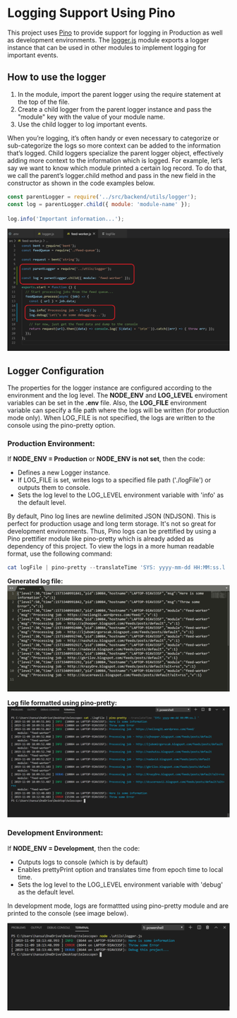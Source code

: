 # Logging Support Using Pino

This project uses [Pino](http://getpino.io/#/) to provide support for logging in Production as well as development environments. The [logger.js](../src/backend/utils/logger.js) module exports a logger instance that can be used in other modules to implement logging for important events.

## How to use the logger

1. In the module, import the parent logger using the require statement at the top of the file.
2. Create a child logger from the parent logger instance and pass the "module" key with the value of your module name.
3. Use the child logger to log important events.

When you’re logging, it’s often handy or even necessary to categorize or sub-categorize the logs so more context can be added to the information that’s logged. Child loggers specialize the parent logger object, effectively adding more context to the information which is logged. For example, let’s say we want to know which module printed a certain log record. To do that, we call the parent’s logger.child method and pass in the new field in the constructor as shown in the code examples below.

```javascript
const parentLogger = require('../src/backend/utils/logger');
const log = parentLogger.child({ module: 'module-name' });

log.info('Important information...');
```

![childLoggerExample](./images/childLoggerExample.png)

## Logger Configuration

The properties for the logger instance are configured according to the environment and the log level. The **NODE_ENV** and **LOG_LEVEL** enviroment variables can be set in the **.env** file. Also, the **LOG_FILE** environment variable can specify a file path where the logs will be written (for production mode only). When LOG_FILE is not specified, the logs are written to the console using the pino-pretty option.

### Production Environment:

If **NODE_ENV = Production** or **NODE_ENV is not set**, then the code:

- Defines a new Logger instance.
- If LOG_FILE is set, writes logs to a specified file path ('./logFile') or outputs them to console.
- Sets the log level to the LOG_LEVEL environment variable with 'info' as the default level.

By default, Pino log lines are newline delimited JSON (NDJSON). This is perfect for production usage and long term storage. It's not so great for development environments. Thus, Pino logs can be prettified by using a Pino prettifier module like pino-pretty which is already added as dependency of this project. To view the logs in a more human readable format, use the following command:

```powershell
cat logFile | pino-pretty --translateTime 'SYS: yyyy-mm-dd HH:MM:ss.l '
```

**Generated log file:**
![generatedLogFile](./images/generatedLogFile.png)

**Log file formatted using pino-pretty:**
![prettyPrintLogFileToConsole](./images/prettyPrintLogFileToConsole.png)

### Development Environment:

If **NODE_ENV = Development**, then the code:

- Outputs logs to console (which is by default)
- Enables prettyPrint option and translates time from epoch time to local time.
- Sets the log level to the LOG_LEVEL environment variable with 'debug' as the default level.

In development mode, logs are formattted using pino-pretty module and are printed to the console (see image below).

![logToConsole](./images/logToConsole.png)
